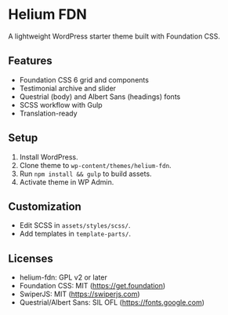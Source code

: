 # Helium FDN
A lightweight WordPress starter theme built with Foundation CSS.

## Features
- Foundation CSS 6 grid and components
- Testimonial archive and slider
- Questrial (body) and Albert Sans (headings) fonts
- SCSS workflow with Gulp
- Translation-ready

## Setup
1. Install WordPress.
2. Clone theme to `wp-content/themes/helium-fdn`.
3. Run `npm install && gulp` to build assets.
4. Activate theme in WP Admin.

## Customization
- Edit SCSS in `assets/styles/scss/`.
- Add templates in `template-parts/`.

## Licenses
- helium-fdn: GPL v2 or later
- Foundation CSS: MIT (https://get.foundation)
- SwiperJS: MIT (https://swiperjs.com)
- Questrial/Albert Sans: SIL OFL (https://fonts.google.com)